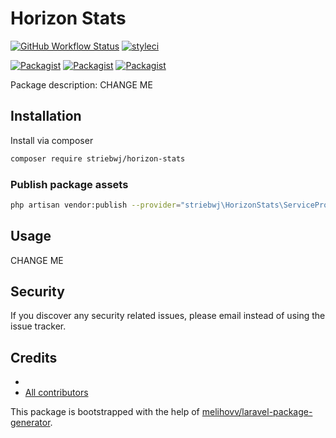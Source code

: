 # Horizon Stats

[![GitHub Workflow Status](https://github.com/striebwj/horizon-stats/workflows/Run%20tests/badge.svg)](https://github.com/striebwj/horizon-stats/actions)
[![styleci](https://styleci.io/repos/CHANGEME/shield)](https://styleci.io/repos/CHANGEME)

[![Packagist](https://img.shields.io/packagist/v/striebwj/horizon-stats.svg)](https://packagist.org/packages/striebwj/horizon-stats)
[![Packagist](https://poser.pugx.org/striebwj/horizon-stats/d/total.svg)](https://packagist.org/packages/striebwj/horizon-stats)
[![Packagist](https://img.shields.io/packagist/l/striebwj/horizon-stats.svg)](https://packagist.org/packages/striebwj/horizon-stats)

Package description: CHANGE ME

## Installation

Install via composer
```bash
composer require striebwj/horizon-stats
```

### Publish package assets

```bash
php artisan vendor:publish --provider="striebwj\HorizonStats\ServiceProvider"
```

## Usage

CHANGE ME

## Security

If you discover any security related issues, please email 
instead of using the issue tracker.

## Credits

- [](https://github.com/striebwj/horizon-stats)
- [All contributors](https://github.com/striebwj/horizon-stats/graphs/contributors)

This package is bootstrapped with the help of
[melihovv/laravel-package-generator](https://github.com/melihovv/laravel-package-generator).
